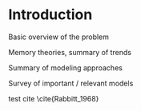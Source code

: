 # Introduction
Basic overview of the problem

Memory theories, summary of trends

Summary of modeling approaches

Survey of important / relevant models

test cite \cite{Rabbitt_1968}